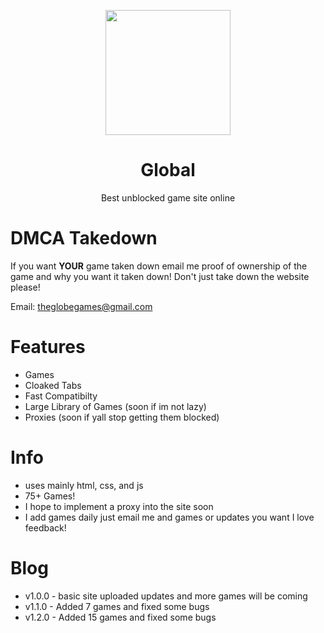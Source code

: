 <p align="center">
<img style="height: 200px;" src="https://github.com/GlobalwideGames/Global/blob/main/Assests/Imgs/Logo.png?raw=true">
</p>
<h1 align="center">Global</h1>
<p align="center">Best unblocked game site online</p>

# DMCA Takedown 
 If you want **YOUR** game taken down email me proof of ownership of the game and why you want it taken down! Don't just take down the website please! 
 
 Email: [theglobegames@gmail.com](mailto:theglobegames@gmail.com) 
# Features
- Games
- Cloaked Tabs
- Fast Compatibilty
- Large Library of Games (soon if im not lazy)
- Proxies (soon if yall stop getting them blocked)

# Info
- uses mainly html, css, and js
- 75+ Games!
- I hope to implement a proxy into the site soon
- I add games daily just email me and games or updates you want I love feedback!

# Blog
- v1.0.0 - basic site uploaded updates and more games will be coming
- v1.1.0 - Added 7 games and fixed some bugs
- v1.2.0 - Added 15 games and fixed some bugs
